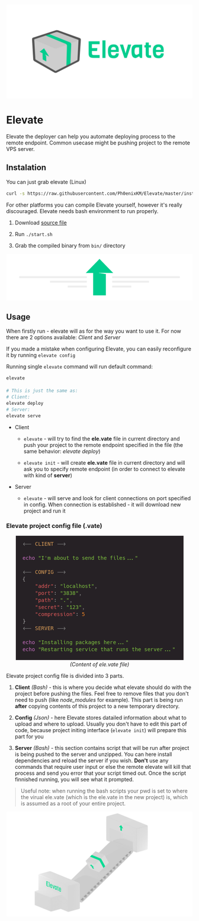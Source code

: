 <div align="center">
    <img src="arts/elevate-banner-white.jpg">
</div>

# Elevate

Elevate the deployer can help you automate deploying process to the remote endpoint. Common usecase might be pushing project to the remote VPS server.

## Instalation

You can just grab elevate (Linux)

```bash
curl -s https://raw.githubusercontent.com/Ph0enixKM/Elevate/master/installer.sh | bash
```

For other platforms you can compile Elevate yourself, however it's really discouraged. Elevate needs bash environment to run properly.

1. Download [source file](https://github.com/Ph0enixKM/Elevate/archive/master.zip)

2. Run `./start.sh`

3. Grab the compiled binary from `bin/` directory

<div align="center">
   <img src="arts/elevate-arrow-header.png">
</div>

## Usage

When firstly run - elevate will as for the way you want to use it. For now there are 2 options available: *Client* and *Server*

If you made a mistake when configuring Elevate, you can easily reconfigure it by running `elevate config`

Running single `elevate` command will run default command:

```bash
elevate

# This is just the same as:
# Client:
elevate deploy
# Server:
elevate serve
```

- Client
  
  - `elevate` - will try to find the **ele.vate** file in current directory and push your project to the remote endpoint specified in the file (the same behavior: *elevate deploy*)
  
  - `elevate init` - will create **ele.vate** file in current directory and will ask you to specify remote endpoint (in order to connect to elevate with kind of **server**)

- Server
  
  - `elevate` - will serve and look for client connections on port specified in config. When connection is established - it will download new project and run it

### Elevate project config file (.vate)

<div align="center">
 <img src="arts/vate.png"><br>
 <i>(Content of ele.vate file)</i>
</div>

Elevate project config file is divided into 3 parts.

1. **Client** *(Bash)* - this is where you decide what elevate should do with the project before pushing the files. Feel free to remove files that you don't need to push (like *node\_modules* for example). This part is being run **after** copying contents of this project to a new temporary directory. 

2. **Config** *(Json)* - here Elevate stores datailed information about what to upload and where to upload. Usually you don't have to edit this part of code, because project initing interface (`elevate init`) will prepare this part for you

3. **Server** *(Bash)* - this section contains script that will be run after project is being pushed to the server and unzipped. You can here install dependencies and reload the server if you wish. **Don't** use any commands that require user input or else the remote elevate will kill that process and send you error that your script timed out. Once the script finnished running, you will see what it prompted.

> Useful note: when running the bash scripts your pwd is set to where the virual ele.vate (which is the ele.vate in the new project) is, which is assumed as a root of your entire project.

![](arts/assembly-footer.png)
